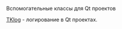 Вспомогательные классы для Qt проектов
 
[TKlog](https://github.com/pon79/toolkit/tree/master/tklog) - логирование в Qt проектах.
